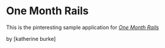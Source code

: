 # One Month Rails

This is the pinteresting sample application for
[*One Month Rails*](http://onemonthrails.com)

by [katherine burke]
